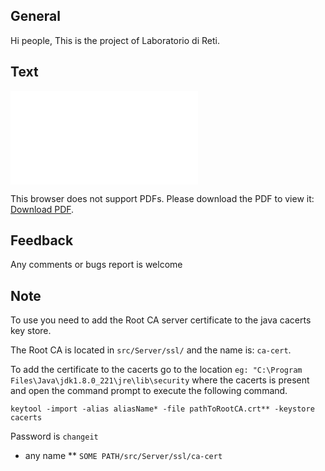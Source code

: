 ## General
Hi people,
This is the project of Laboratorio di Reti.

## Text
<object data="ProgettoWINSOME_v2.pdf" type="application/pdf" width="700px" height="700px">
    <embed src="ProgettoWINSOME_v2.pdf">
        <p>This browser does not support PDFs. Please download the PDF to view it: <a href="ProgettoWINSOME_v2.pdf">Download PDF</a>.</p>
    </embed>
</object>

## Feedback
Any comments or bugs report is welcome

## Note
To use you need to add the Root CA server certificate to the java cacerts key store.

The Root CA is located in `src/Server/ssl/` and the name is: `ca-cert`.

To add the certificate to the cacerts go to the location `eg: "C:\Program Files\Java\jdk1.8.0_221\jre\lib\security` where the cacerts is present and open the command prompt to execute the following command.

`keytool -import -alias aliasName* -file pathToRootCA.crt** -keystore cacerts`

Password is `changeit`

* any name
** `SOME PATH/src/Server/ssl/ca-cert`
